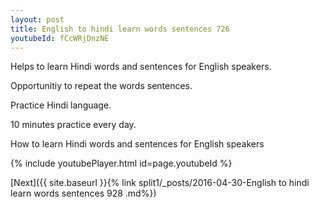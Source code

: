 ```yaml
---
layout: post
title: English to hindi learn words sentences 726 
youtubeId: fCcWRjDnzNE
---
```

 
 
Helps to learn Hindi words and sentences for English speakers.

Opportunitiy to repeat the words sentences. 

Practice Hindi language. 
 
10 minutes practice every day. 
 
How to learn Hindi words and sentences for English speakers 
 
{% include youtubePlayer.html id=page.youtubeId %}
 
 
[Next]({{ site.baseurl }}{% link  split1/_posts/2016-04-30-English to hindi learn words sentences 928 .md%})
 
